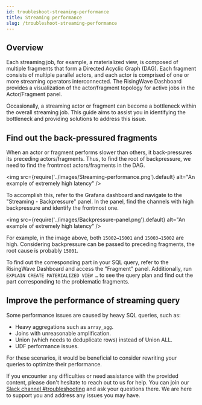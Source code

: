 ```yaml
---
id: troubleshoot-streaming-performance
title: Streaming performance
slug: /troubleshoot-streaming-performance
---
```

<head>
  <link rel="canonical" href="https://docs.risingwave.com/docs/current/troubleshoot-streaming-performance/" />
</head>

## Overview

Each streaming job, for example, a materialized view, is composed of multiple fragments that form a Directed Acyclic Graph (DAG). Each fragment consists of multiple parallel actors, and each actor is comprised of one or more streaming operators interconnected. The RisingWave Dashboard provides a visualization of the actor/fragment topology for active jobs in the Actor/Fragment panel.

Occasionally, a streaming actor or fragment can become a bottleneck within the overall streaming job. This guide aims to assist you in identifying the bottleneck and providing solutions to address this issue.

## Find out the back-pressured fragments

When an actor or fragment performs slower than others, it back-pressures its preceding actors/fragments. Thus, to find the root of backpressure, we need to find the frontmost actors/fragments in the DAG.

<img
  src={require('../images/Streaming-performance.png').default}
  alt="An example of extremely high latency"
/>

To accomplish this, refer to the Grafana dashboard and navigate to the "Streaming - Backpressure" panel. In the panel, find the channels with high backpressure and identify the frontmost one.

<img
  src={require('../images/Backpressure-panel.png').default}
  alt="An example of extremely high latency"
/>

For example, in the image above, both `15002→15001` and `15003→15002` are high. Considering backpressure can be passed to preceding fragments, the root cause is probably `15001`.

To find out the corresponding part in your SQL query, refer to the RisingWave Dashboard and access the "Fragment" panel. Additionally, run `EXPLAIN CREATE MATERIALIZED VIEW …` to see the query plan and find out the part corresponding to the problematic fragments.

## Improve the performance of streaming query

Some performance issues are caused by heavy SQL queries, such as:

- Heavy aggregations such as `array_agg`.
- Joins with unreasonable amplification.
- Union (which needs to deduplicate rows) instead of Union ALL.
- UDF performance issues.

For these scenarios, it would be beneficial to consider rewriting your queries to optimize their performance.

If you encounter any difficulties or need assistance with the provided content, please don't hesitate to reach out to us for help. You can join our [Slack channel #troubleshooting](https://www.risingwave.com/slack) and ask your questions there. We are here to support you and address any issues you may have.